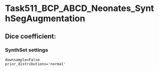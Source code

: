 Task511_BCP_ABCD_Neonates_SynthSegAugmentation
==============================================

Dice coefficient:
-----------------

### SynthSet settings

    downsample=False
    prior_distributions='normal'
